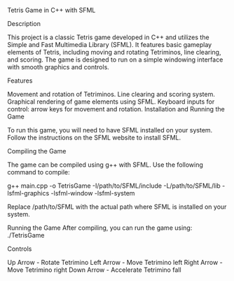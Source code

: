 Tetris Game in C++ with SFML

Description

This project is a classic Tetris game developed in C++ and utilizes the Simple and Fast Multimedia Library (SFML). It features basic gameplay elements of Tetris, including moving and rotating Tetriminos, line clearing, and scoring. The game is designed to run on a simple windowing interface with smooth graphics and controls.

Features

Movement and rotation of Tetriminos.
Line clearing and scoring system.
Graphical rendering of game elements using SFML.
Keyboard inputs for control: arrow keys for movement and rotation.
Installation and Running the Game

To run this game, you will need to have SFML installed on your system. Follow the instructions on the SFML website to install SFML.

Compiling the Game

The game can be compiled using g++ with SFML. Use the following command to compile:

g++ main.cpp -o TetrisGame -I/path/to/SFML/include -L/path/to/SFML/lib -lsfml-graphics -lsfml-window -lsfml-system

Replace /path/to/SFML with the actual path where SFML is installed on your system.

Running the Game
After compiling, you can run the game using:
./TetrisGame

Controls

Up Arrow - Rotate Tetrimino
Left Arrow - Move Tetrimino left
Right Arrow - Move Tetrimino right
Down Arrow - Accelerate Tetrimino fall
